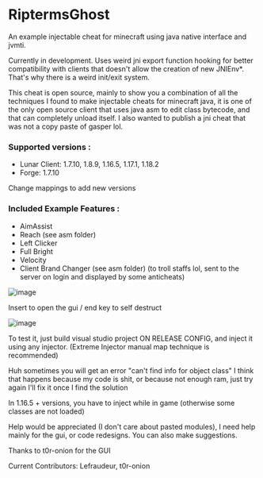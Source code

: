 # RiptermsGhost
An example injectable cheat for minecraft using java native interface and jvmti.

Currently in development.
Uses weird jni export function hooking for better compatibility with clients that doesn't allow the creation of new JNIEnv*. That's why there is a weird init/exit system.

This cheat is open source, mainly to show you a combination of all the techniques I found to make injectable cheats for minecraft java, it is one of the only open source client that uses java asm to edit class bytecode, and that can completely unload itself. I also wanted to publish a jni cheat that was not a copy paste of gasper lol.

### Supported versions :
- Lunar Client: 1.7.10, 1.8.9, 1.16.5, 1.17.1, 1.18.2
- Forge: 1.7.10

Change mappings to add new versions

### Included Example Features :
- AimAssist
- Reach (see asm folder)
- Left Clicker
- Full Bright
- Velocity
- Client Brand Changer (see asm folder) (to troll staffs lol, sent to the server on login and displayed by some anticheats)

![image](https://github.com/Lefraudeur/RiptermsGhost/assets/91006387/39690baa-859a-4ea2-a9b0-dfbc8cbfe472)

Insert to open the gui / end key to self destruct

![image](https://github.com/Lefraudeur/RiptermsGhost/assets/91006387/96388338-971e-48e5-9703-5c1ed30fcdce)



To test it, just build visual studio project ON RELEASE CONFIG, and inject it using any injector. (Extreme Injector manual map technique is recommended)

Huh sometimes you will get an error "can't find info for object class"
I think that happens because my code is shit, or because not enough ram, just try again
I'll fix it once I find the solution

In 1.16.5 + versions, you have to inject while in game (otherwise some classes are not loaded)

Help would be appreciated (I don't care about pasted modules), I need help mainly for the gui, or code redesigns. You can also make suggestions.

Thanks to t0r-onion for the GUI

Current Contributors:
Lefraudeur,
t0r-onion
